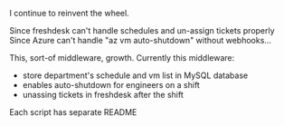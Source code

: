 I continue to reinvent the wheel.

Since freshdesk can't handle schedules and un-assign tickets properly
Since Azure can't handle "az vm auto-shutdown" without webhooks...

This, sort-of middleware, growth.
Currently this middleware:
- store department's schedule and vm list in MySQL database
- enables auto-shutdown for engineers on a shift
- unassing tickets in freshdesk after the shift

Each script has separate README
